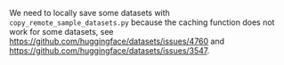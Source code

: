 We need to locally save some datasets with `copy_remote_sample_datasets.py` because the caching function does not work for some datasets, see https://github.com/huggingface/datasets/issues/4760 and https://github.com/huggingface/datasets/issues/3547.

